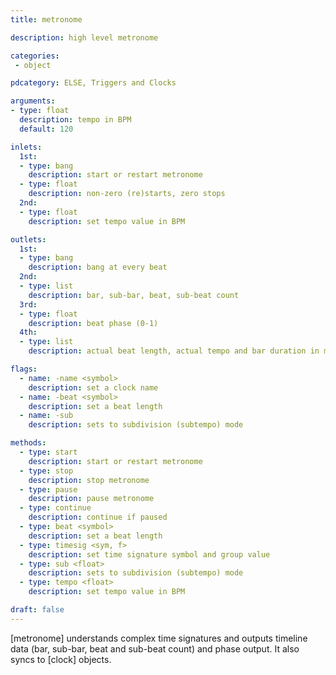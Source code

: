 ```yaml
---
title: metronome

description: high level metronome

categories:
 - object

pdcategory: ELSE, Triggers and Clocks

arguments:
- type: float
  description: tempo in BPM 
  default: 120

inlets:
  1st:
  - type: bang
    description: start or restart metronome
  - type: float
    description: non-zero (re)starts, zero stops
  2nd:
  - type: float
    description: set tempo value in BPM

outlets:
  1st:
  - type: bang
    description: bang at every beat
  2nd:
  - type: list
    description: bar, sub-bar, beat, sub-beat count
  3rd:
  - type: float
    description: beat phase (0-1)
  4th:
  - type: list
    description: actual beat length, actual tempo and bar duration in ms

flags:
  - name: -name <symbol>
    description: set a clock name
  - name: -beat <symbol>
    description: set a beat length
  - name: -sub
    description: sets to subdivision (subtempo) mode

methods:
  - type: start
    description: start or restart metronome
  - type: stop
    description: stop metronome
  - type: pause
    description: pause metronome
  - type: continue
    description: continue if paused
  - type: beat <symbol>
    description: set a beat length
  - type: timesig <sym, f>
    description: set time signature symbol and group value
  - type: sub <float>
    description: sets to subdivision (subtempo) mode
  - type: tempo <float>
    description: set tempo value in BPM

draft: false
---
```


[metronome] understands complex time signatures and outputs timeline data (bar, sub-bar, beat and sub-beat count) and phase output. It also syncs to [clock] objects.
